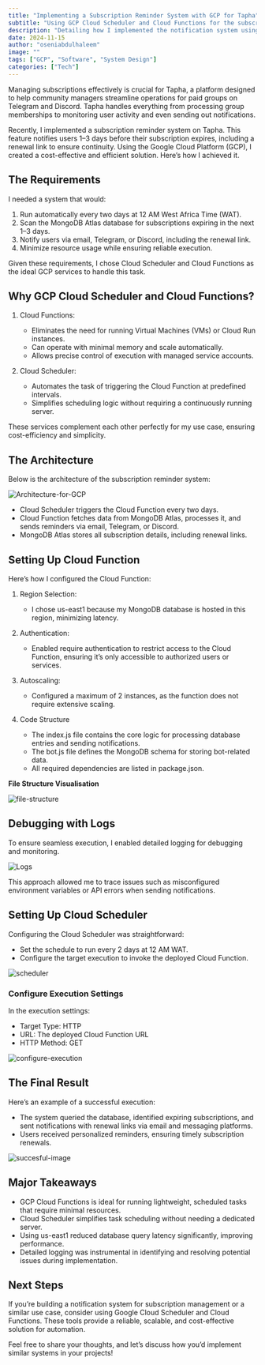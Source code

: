 ```yaml
---
title: "Implementing a Subscription Reminder System with GCP for Tapha"
subtitle: "Using GCP Cloud Scheduler and Cloud Functions for the subscription reminder notifications."
description: "Detailing how I implemented the notification system using GCP resources"
date: 2024-11-15
author: "oseniabdulhaleem"
image: ""
tags: ["GCP", "Software", "System Design"]
categories: ["Tech"]
---
```


Managing subscriptions effectively is crucial for Tapha, a platform designed to help community managers streamline operations for paid groups on Telegram and Discord. Tapha handles everything from processing group memberships to monitoring user activity and even sending out notifications.

Recently, I implemented a subscription reminder system on Tapha. This feature notifies users 1–3 days before their subscription expires, including a renewal link to ensure continuity.
Using the Google Cloud Platform (GCP), I created a cost-effective and efficient solution. Here’s how I achieved it.

## The Requirements

I needed a system that would:

1. Run automatically every two days at 12 AM West Africa Time (WAT).
1. Scan the MongoDB Atlas database for subscriptions expiring in the next 1–3 days.
1. Notify users via email, Telegram, or Discord, including the renewal link.
1. Minimize resource usage while ensuring reliable execution.

Given these requirements, I chose Cloud Scheduler and Cloud Functions as the ideal GCP services to handle this task.

## Why GCP Cloud Scheduler and Cloud Functions?

1. Cloud Functions:

   - Eliminates the need for running Virtual Machines (VMs) or Cloud Run instances.
   - Can operate with minimal memory and scale automatically.
   - Allows precise control of execution with managed service accounts.

1. Cloud Scheduler:

   - Automates the task of triggering the Cloud Function at predefined intervals.
   - Simplifies scheduling logic without requiring a continuously running server.

These services complement each other perfectly for my use case, ensuring cost-efficiency and simplicity.

## The Architecture

Below is the architecture of the subscription reminder system:

![Architecture-for-GCP](image-1.png)

- Cloud Scheduler triggers the Cloud Function every two days.
- Cloud Function fetches data from MongoDB Atlas, processes it, and sends reminders via email, Telegram, or Discord.
- MongoDB Atlas stores all subscription details, including renewal links.

## Setting Up Cloud Function

Here’s how I configured the Cloud Function:

1. Region Selection:

   - I chose us-east1 because my MongoDB database is hosted in this region, minimizing latency.

1. Authentication:

   - Enabled require authentication to restrict access to the Cloud Function, ensuring it’s only accessible to authorized users or services.

1. Autoscaling:

   - Configured a maximum of 2 instances, as the function does not require extensive scaling.

1. Code Structure

   - The index.js file contains the core logic for processing database entries and sending notifications.
   - The bot.js file defines the MongoDB schema for storing bot-related data.
   - All required dependencies are listed in package.json.

**File Structure Visualisation**

![file-structure](code-setup.png)

## Debugging with Logs

To ensure seamless execution, I enabled detailed logging for debugging and monitoring.

![Logs](logs.png)

This approach allowed me to trace issues such as misconfigured environment variables or API errors when sending notifications.

## Setting Up Cloud Scheduler

Configuring the Cloud Scheduler was straightforward:

- Set the schedule to run every 2 days at 12 AM WAT.
- Configure the target execution to invoke the deployed Cloud Function.

![scheduler](scheduler.png)

### Configure Execution Settings

In the execution settings:

- Target Type: HTTP
- URL: The deployed Cloud Function URL
- HTTP Method: GET

![configure-execution](configure-execution.png)

## The Final Result

Here’s an example of a successful execution:

- The system queried the database, identified expiring subscriptions, and sent notifications with renewal links via email and messaging platforms.
- Users received personalized reminders, ensuring timely subscription renewals.

![succesful-image](image.png)

## Major Takeaways

- GCP Cloud Functions is ideal for running lightweight, scheduled tasks that require minimal resources.
- Cloud Scheduler simplifies task scheduling without needing a dedicated server.
- Using us-east1 reduced database query latency significantly, improving performance.
- Detailed logging was instrumental in identifying and resolving potential issues during implementation.

## Next Steps

If you’re building a notification system for subscription management or a similar use case, consider using Google Cloud Scheduler and Cloud Functions. These tools provide a reliable, scalable, and cost-effective solution for automation.

Feel free to share your thoughts, and let’s discuss how you’d implement similar systems in your projects!
